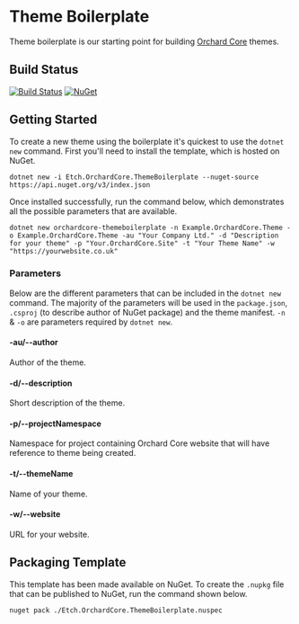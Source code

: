 # Theme Boilerplate

Theme boilerplate is our starting point for building [Orchard Core](https://orchardcore.readthedocs.io/en/latest/) themes.

## Build Status

[![Build Status](https://secure.travis-ci.org/etchuk/Etch.OrchardCore.ThemeBoilerplate.png?branch=master)](http://travis-ci.org/etchuk/Etch.OrchardCore.ThemeBoilerplate) [![NuGet](https://img.shields.io/nuget/v/Etch.OrchardCore.ThemeBoilerplate.svg)](https://www.nuget.org/packages/Etch.OrchardCore.ThemeBoilerplate)

## Getting Started

To create a new theme using the boilerplate it's quickest to use the `dotnet new` command. First you'll need to install the template, which is hosted on NuGet.

    dotnet new -i Etch.OrchardCore.ThemeBoilerplate --nuget-source https://api.nuget.org/v3/index.json

Once installed successfully, run the command below, which demonstrates all the possible parameters that are available.

    dotnet new orchardcore-themeboilerplate -n Example.OrchardCore.Theme -o Example.OrchardCore.Theme -au "Your Company Ltd." -d "Description for your theme" -p "Your.OrchardCore.Site" -t "Your Theme Name" -w "https://yourwebsite.co.uk"

### Parameters

Below are the different parameters that can be included in the `dotnet new` command. The majority of the parameters will be used in the `package.json`, `.csproj` (to describe author of NuGet package) and the theme manifest. `-n` & `-o` are parameters required by `dotnet new`.

#### -au/--author

Author of the theme.

#### -d/--description

Short description of the theme.

#### -p/--projectNamespace

Namespace for project containing Orchard Core website that will have reference to theme being created.

#### -t/--themeName

Name of your theme.

#### -w/--website

URL for your website.

## Packaging Template

This template has been made available on NuGet. To create the `.nupkg` file that can be published to NuGet, run the command shown below.

    nuget pack ./Etch.OrchardCore.ThemeBoilerplate.nuspec
